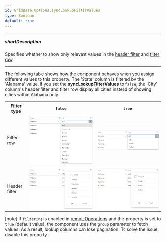 ```yaml
---
id: GridBase.Options.syncLookupFilterValues
type: Boolean
default: true
---
```

---
##### shortDescription
Specifies whether to show only relevant values in the [header filter](/api-reference/10%20UI%20Components/GridBase/1%20Configuration/headerFilter '{basewidgetpath}/Configuration/headerFilter/') and [filter row](/api-reference/10%20UI%20Components/GridBase/1%20Configuration/filterRow '{basewidgetpath}/Configuration/filterRow/').

---
The following table shows how the component behaves when you assign different values to this property. The 'State' column is filtered by the 'Alabama' value. If you set the **syncLookupFilterValues** to `false`, the 'City' column's header filter and filter row display all cities instead of showing cities within Alabama only.

<table class="dx-table">
    <tr>
        <th>Filter type</th>
        <th><code>false</code></th>
        <th><code>true</code></th>
    </tr>
    <tr>
        <td>Filter row</td>
        <td><img src="/images/DataGrid/sync-lookup-filter-values/filter-row-false.png" alt="Filter row is not synced with Grid values" /></td>
        <td><img src="/images/DataGrid/sync-lookup-filter-values/filter-row-true.png" alt="Filter row is synced with Grid values" /></td>
    </tr>
    <tr>
        <td>Header filter</td>
        <td><img src="/images/DataGrid/sync-lookup-filter-values/header-filter-false.png" alt="Header filter is not synced with Grid values" /></td>
        <td><img src="/images/DataGrid/sync-lookup-filter-values/header-filter-true.png" alt="Header filter is synced with Grid values" /></td>
    </tr>
</table>

[note] If `filtering` is enabled in [remoteOperations]({basewidgetpath}/Configuration/remoteOperations/) and this property is set to `true` (default value), the component uses the `group` parameter to fetch values. As a result, lookup columns can lose pagination. To solve the issue, disable this property.